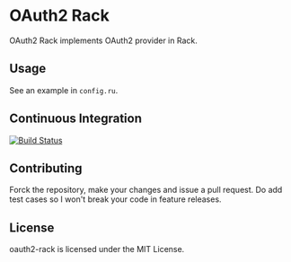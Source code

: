 # OAuth2 Rack

OAuth2 Rack implements OAuth2 provider in Rack.


## Usage

See an example in `config.ru`.

## Continuous Integration

[![Build Status](http://travis-ci.org/doitian/oauth2-rack.png)](http://travis-ci.org/doitian/oauth2-rack)

## Contributing

Forck the repository, make your changes and issue a pull request. Do add test
cases so I won't break your code in feature releases.

## License

oauth2-rack is licensed under the MIT License.
